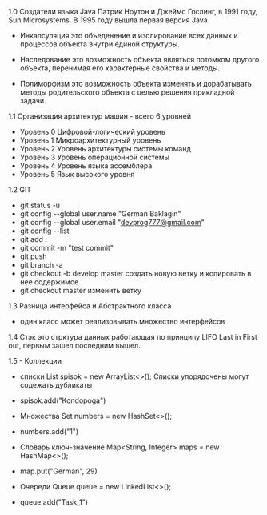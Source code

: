 1.0
Создатели языка Java Патрик Ноутон и Джеймс Гослинг, в 1991 году, Sun Microsystems.
В 1995 году вышла первая версия Java

- Инкапсуляция это объеденение и изолирование всех данных и процессов объекта внутри единой структуры.

- Наследование это возможность объекта являться потомком другого объекта, перенимая его характерные свойства и методы.

- Полиморфизм это возможность объекта изменять и дорабатывать методы родительского объекта с целью решения прикладной
задачи.

1.1
Организация архитектур машин - всего 6 уровней
- Уровень 0 Цифровой-логический уровень
- Уровень 1 Микроархитектурный уровень
- Уровень 2 Уровень архитектуры системы команд
- Уровень 3 Уровень операционной системы
- Уровень 4 Уровень языка ассемблера
- Уровень 5 Язык высокого уровня

1.2 GIT
- git status -u
- git config --global user.name "German Baklagin"
- git config --global user.email "devprog777@gmail.com"
- git config --list
- git add .
- git commit -m "test commit"
- git push
- git branch -a 
- git checkout -b develop master создать новую ветку и копировать в нее содержимое
- git checkout master изменить ветку

1.3 Разница интерфейса и Абстрактного класса
- один класс может реализовывать множество интерфейсов

1.4 Стэк это стрктура данных работающая по принципу LIFO Last in First out, 
первым зашел последним вышел.

1.5 - Коллекции
- списки List<String> spisok = new ArrayList<>(); Списки упорядочены могут содежать дубликаты
- spisok.add("Kondopoga")

- Множества Set<Integer> numbers = new HashSet<>();
- numbers.add("1")

- Словарь ключ-значение Map<String, Integer> maps = new HashMap<>();
- map.put("German", 29)

- Очереди Queue<String> queue = new LinkedList<>();
- queue.add("Task_1")